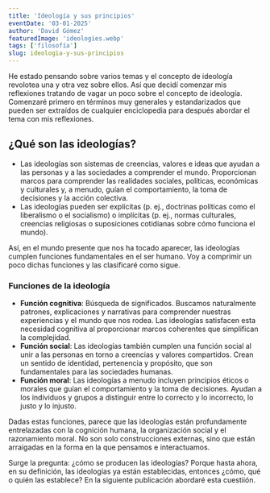 ```yaml
---
title: 'Ideología y sus principios'
eventDate: '03-01-2025'
author: 'David Gómez'
featuredImage: 'ideologies.webp'
tags: ['filosofía']
slug: ideologia-y-sus-principios
---
```


He estado pensando sobre varios temas y el concepto de ideología revolotea una y otra vez sobre ellos. Así que decidí comenzar mis reflexiones tratando de vagar un poco sobre el concepto de ideología. Comenzaré primero en términos muy generales y estandarizados que pueden ser extraídos de cualquier enciclopedia para después abordar el tema con mis reflexiones.

## **¿Qué son las ideologías?**
- Las ideologías son sistemas de creencias, valores e ideas que ayudan a las personas y a las sociedades a comprender el mundo. Proporcionan marcos para comprender las realidades sociales, políticas, económicas y culturales y, a menudo, guían el comportamiento, la toma de decisiones y la acción colectiva.
- Las ideologías pueden ser explícitas (p. ej., doctrinas políticas como el liberalismo o el socialismo) o implícitas (p. ej., normas culturales, creencias religiosas o suposiciones cotidianas sobre cómo funciona el mundo).

Así, en el mundo presente que nos ha tocado aparecer, las ideologías cumplen funciones fundamentales en el ser humano. Voy a comprimir un poco dichas funciones y las clasificaré como sigue.

### **Funciones de la ideología**
- **Función cognitiva**: Búsqueda de significados. Buscamos naturalmente patrones, explicaciones y narrativas para comprender nuestras experiencias y el mundo que nos rodea. Las ideologías satisfacen esta necesidad cognitiva al proporcionar marcos coherentes que simplifican la complejidad.
- **Función social**: Las ideologías también cumplen una función social al unir a las personas en torno a creencias y valores compartidos. Crean un sentido de identidad, pertenencia y propósito, que son fundamentales para las sociedades humanas.
- **Función moral**: Las ideologías a menudo incluyen principios éticos o morales que guían el comportamiento y la toma de decisiones. Ayudan a los individuos y grupos a distinguir entre lo correcto y lo incorrecto, lo justo y lo injusto.

Dadas estas funciones, parece que las ideologías están profundamente entrelazadas con la cognición humana, la organización social y el razonamiento moral. No son solo construcciones externas, sino que están arraigadas en la forma en la que pensamos e interactuamos.

Surge la pregunta: ¿cómo se producen las ideologías? Porque hasta ahora, en su definición, las ideologías ya están establecidas, entonces ¿cómo, qué o quién las establece? En la siguiente publicación abordaré esta cuestiión.